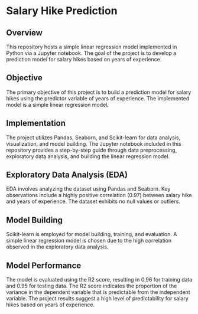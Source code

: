 # Salary Hike Prediction

## Overview

This repository hosts a simple linear regression model implemented in Python via a Jupyter notebook. The goal of the project is to develop a prediction model for salary hikes based on years of experience.

## Objective

The primary objective of this project is to build a prediction model for salary hikes using the predictor variable of years of experience. The implemented model is a simple linear regression model.

## Implementation

The project utilizes Pandas, Seaborn, and Scikit-learn for data analysis, visualization, and model building. The Jupyter notebook included in this repository provides a step-by-step guide through data preprocessing, exploratory data analysis, and building the linear regression model.

## Exploratory Data Analysis (EDA)

EDA involves analyzing the dataset using Pandas and Seaborn. Key observations include a highly positive correlation (0.97) between salary hike and years of experience. The dataset exhibits no null values or outliers.

## Model Building

Scikit-learn is employed for model building, training, and evaluation. A simple linear regression model is chosen due to the high correlation observed in the exploratory data analysis.

## Model Performance

The model is evaluated using the R2 score, resulting in 0.96 for training data and 0.95 for testing data. The R2 score indicates the proportion of the variance in the dependent variable that is predictable from the independent variable. The project results suggest a high level of predictability for salary hikes based on years of experience.
